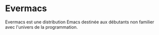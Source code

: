 # Evermacs
Evermacs est une distribution Emacs destinée aux débutants non familier avec l'univers de la programmation.
